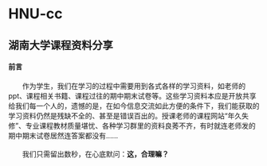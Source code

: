 # HNU-cc
湖南大学课程资料分享
---
#### 前言
&#8195;&#8195;作为学生，我们在学习的过程中需要用到各式各样的学习资料，如老师的ppt、课程相关书籍、课程过往的期中期末试卷等。这些学习资料本应是开放共享给我们每一个人的，遗憾的是，在如今信息交流如此方便的条件下，我们能获取的学习资料仍然是残缺不全的、甚至是错误百出的。授课老师的课程网站“年久失修”、专业课程教材质量堪忧、各种学习群里的资料良莠不齐，有时就连老师发的期中期末试卷居然连答案都没有……<br></br>
&#8195;&#8195;我们只需留出数秒，在心底默问：**这，合理嘛？**<br></br>

